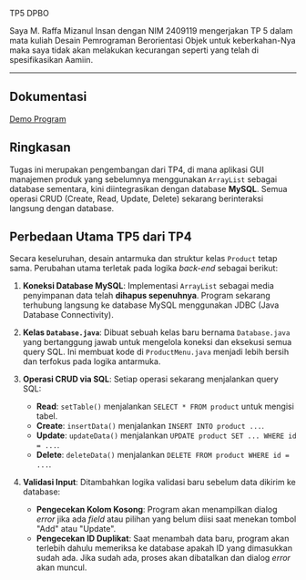 TP5 DPBO

Saya M. Raffa Mizanul Insan dengan NIM 2409119 mengerjakan TP 5 dalam mata kuliah Desain Pemrograman Berorientasi Objek untuk keberkahan-Nya maka saya tidak akan melakukan kecurangan seperti yang telah di spesifikasikan Aamiin.

---

## Dokumentasi

[Demo Program](https://youtu.be/EVI2UcirN68)

## Ringkasan

Tugas ini merupakan pengembangan dari TP4, di mana aplikasi GUI manajemen produk yang sebelumnya menggunakan `ArrayList` sebagai database sementara, kini diintegrasikan dengan database **MySQL**. Semua operasi CRUD (Create, Read, Update, Delete) sekarang berinteraksi langsung dengan database.

## Perbedaan Utama TP5 dari TP4

Secara keseluruhan, desain antarmuka dan struktur kelas `Product` tetap sama. Perubahan utama terletak pada logika *back-end* sebagai berikut:

1.  **Koneksi Database MySQL**: Implementasi `ArrayList` sebagai media penyimpanan data telah **dihapus sepenuhnya**. Program sekarang terhubung langsung ke database MySQL menggunakan JDBC (Java Database Connectivity).

2.  **Kelas `Database.java`**: Dibuat sebuah kelas baru bernama `Database.java` yang bertanggung jawab untuk mengelola koneksi dan eksekusi semua query SQL. Ini membuat kode di `ProductMenu.java` menjadi lebih bersih dan terfokus pada logika antarmuka.

3.  **Operasi CRUD via SQL**: Setiap operasi sekarang menjalankan query SQL:
    * **Read**: `setTable()` menjalankan `SELECT * FROM product` untuk mengisi tabel.
    * **Create**: `insertData()` menjalankan `INSERT INTO product ...`.
    * **Update**: `updateData()` menjalankan `UPDATE product SET ... WHERE id = ...`.
    * **Delete**: `deleteData()` menjalankan `DELETE FROM product WHERE id = ...`.

4.  **Validasi Input**: Ditambahkan logika validasi baru sebelum data dikirim ke database:
    * **Pengecekan Kolom Kosong**: Program akan menampilkan dialog *error* jika ada *field* atau pilihan yang belum diisi saat menekan tombol "Add" atau "Update".
    * **Pengecekan ID Duplikat**: Saat menambah data baru, program akan terlebih dahulu memeriksa ke database apakah ID yang dimasukkan sudah ada. Jika sudah ada, proses akan dibatalkan dan dialog *error* akan muncul.
